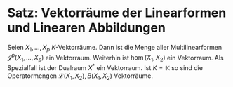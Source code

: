 # Satz: Vektorräume der Linearformen und Linearen Abbildungen
Seien $X_1,\ldots ,X_p$ $K$-Vektorräume. Dann ist die Menge aller Multilinearformen $\mathcal J^p(X_1,\ldots ,X_p)$ ein Vektorraum. Weiterhin ist $\hom(X_1,X_2)$ ein Vektorraum. Als Spezialfall ist der Dualraum $X^*$ ein Vektorraum. Ist $K=\mathbb K$ so sind die Operatormengen $\mathcal L(X_1,X_2), B(X_1,X_2)$ Vektorräume.

